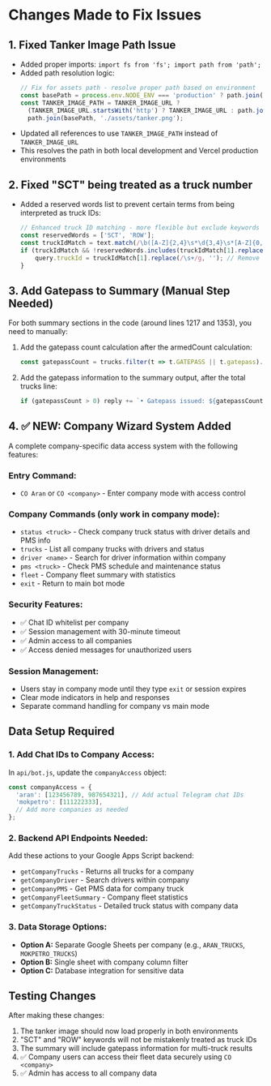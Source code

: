# Changes Made to Fix Issues

## 1. Fixed Tanker Image Path Issue
- Added proper imports: `import fs from 'fs'; import path from 'path';`
- Added path resolution logic:
  ```javascript
  // Fix for assets path - resolve proper path based on environment
  const basePath = process.env.NODE_ENV === 'production' ? path.join(process.cwd()) : process.cwd();
  const TANKER_IMAGE_PATH = TANKER_IMAGE_URL ? 
    (TANKER_IMAGE_URL.startsWith('http') ? TANKER_IMAGE_URL : path.join(basePath, TANKER_IMAGE_URL)) : 
    path.join(basePath, './assets/tanker.png');
  ```
- Updated all references to use `TANKER_IMAGE_PATH` instead of `TANKER_IMAGE_URL`
- This resolves the path in both local development and Vercel production environments

## 2. Fixed "SCT" being treated as a truck number
- Added a reserved words list to prevent certain terms from being interpreted as truck IDs:
  ```javascript
  // Enhanced truck ID matching - more flexible but exclude keywords like SCT
  const reservedWords = ['SCT', 'ROW'];
  const truckIdMatch = text.match(/\b([A-Z]{2,4}\s*\d{3,4}\s*[A-Z]{0,2})\b/i);
  if (truckIdMatch && !reservedWords.includes(truckIdMatch[1].replace(/\s+/g, '').toUpperCase())) {
      query.truckId = truckIdMatch[1].replace(/\s+/g, ''); // Remove all spaces
  }
  ```

## 3. Add Gatepass to Summary (Manual Step Needed)
For both summary sections in the code (around lines 1217 and 1353), you need to manually:

1. Add the gatepass count calculation after the armedCount calculation:
   ```javascript
   const gatepassCount = trucks.filter(t => t.GATEPASS || t.gatepass).length;
   ```

2. Add the gatepass information to the summary output, after the total trucks line:
   ```javascript
   if (gatepassCount > 0) reply += `• Gatepass issued: ${gatepassCount}\n`;
   ```

## 4. ✅ NEW: Company Wizard System Added
A complete company-specific data access system with the following features:

### **Entry Command:**
- `CO Aran` or `CO <company>` - Enter company mode with access control

### **Company Commands (only work in company mode):**
- `status <truck>` - Check company truck status with driver details and PMS info
- `trucks` - List all company trucks with drivers and status
- `driver <name>` - Search for driver information within company
- `pms <truck>` - Check PMS schedule and maintenance status
- `fleet` - Company fleet summary with statistics
- `exit` - Return to main bot mode

### **Security Features:**
- ✅ Chat ID whitelist per company
- ✅ Session management with 30-minute timeout
- ✅ Admin access to all companies
- ✅ Access denied messages for unauthorized users

### **Session Management:**
- Users stay in company mode until they type `exit` or session expires
- Clear mode indicators in help and responses
- Separate command handling for company vs main mode

## Data Setup Required

### **1. Add Chat IDs to Company Access:**
In `api/bot.js`, update the `companyAccess` object:
```javascript
const companyAccess = {
  'aran': [123456789, 987654321], // Add actual Telegram chat IDs
  'mokpetro': [111222333],
  // Add more companies as needed
};
```

### **2. Backend API Endpoints Needed:**
Add these actions to your Google Apps Script backend:

- `getCompanyTrucks` - Returns all trucks for a company
- `getCompanyDriver` - Search drivers within company
- `getCompanyPMS` - Get PMS data for company truck
- `getCompanyFleetSummary` - Company fleet statistics
- `getCompanyTruckStatus` - Detailed truck status with company data

### **3. Data Storage Options:**
- **Option A:** Separate Google Sheets per company (e.g., `ARAN_TRUCKS`, `MOKPETRO_TRUCKS`)
- **Option B:** Single sheet with company column filter
- **Option C:** Database integration for sensitive data

## Testing Changes
After making these changes:
1. The tanker image should now load properly in both environments
2. "SCT" and "ROW" keywords will not be mistakenly treated as truck IDs
3. The summary will include gatepass information for multi-truck results
4. ✅ Company users can access their fleet data securely using `CO <company>`
5. ✅ Admin has access to all company data
